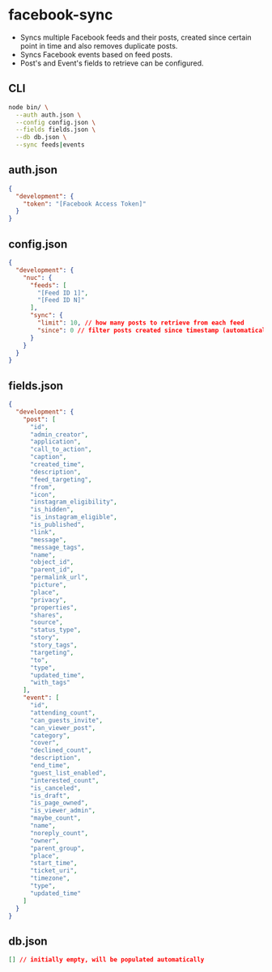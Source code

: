 
# facebook-sync

- Syncs multiple Facebook feeds and their posts, created since certain point in time and also removes duplicate posts.
- Syncs Facebook events based on feed posts.
- Post's and Event's fields to retrieve can be configured.

## CLI

```bash
node bin/ \
  --auth auth.json \
  --config config.json \
  --fields fields.json \
  --db db.json \
  --sync feeds|events
```

## auth.json

```json
{
  "development": {
    "token": "[Facebook Access Token]"
  }
}
```

## config.json

```json
{
  "development": {
    "nuc": {
      "feeds": [
        "[Feed ID 1]",
        "[Feed ID N]"
      ],
      "sync": {
        "limit": 10, // how many posts to retrieve from each feed
        "since": 0 // filter posts created since timestamp (automatically updated)
      }
    }
  }
}
```

## fields.json

```json
{
  "development": {
    "post": [
      "id",
      "admin_creator",
      "application",
      "call_to_action",
      "caption",
      "created_time",
      "description",
      "feed_targeting",
      "from",
      "icon",
      "instagram_eligibility",
      "is_hidden",
      "is_instagram_eligible",
      "is_published",
      "link",
      "message",
      "message_tags",
      "name",
      "object_id",
      "parent_id",
      "permalink_url",
      "picture",
      "place",
      "privacy",
      "properties",
      "shares",
      "source",
      "status_type",
      "story",
      "story_tags",
      "targeting",
      "to",
      "type",
      "updated_time",
      "with_tags"
    ],
    "event": [
      "id",
      "attending_count",
      "can_guests_invite",
      "can_viewer_post",
      "category",
      "cover",
      "declined_count",
      "description",
      "end_time",
      "guest_list_enabled",
      "interested_count",
      "is_canceled",
      "is_draft",
      "is_page_owned",
      "is_viewer_admin",
      "maybe_count",
      "name",
      "noreply_count",
      "owner",
      "parent_group",
      "place",
      "start_time",
      "ticket_uri",
      "timezone",
      "type",
      "updated_time"
    ]
  }
}
```

## db.json

```json
[] // initially empty, will be populated automatically
```
